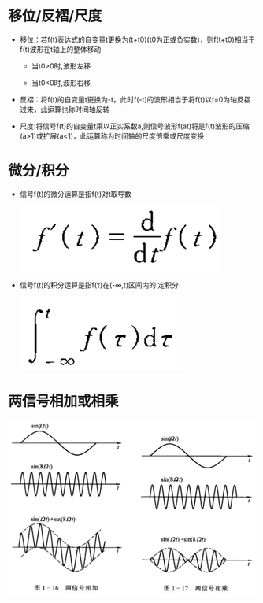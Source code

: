# 移位/反褶/尺度
* 移位：若f(t)表达式的自变量t更换为(t+t0)(t0为正或负实数)，则f(t+t0)相当于f(t)波形在t轴上的整体移动
    * 当t0>0时,波形左移

    * 当t0<0时,波形右移

* 反褶：将f(t)的自变量t更换为-t，此时f(-t)的波形相当于将f(t)以t=0为轴反褶过来，此运算也称时间轴反转

* 尺度:将信号f(t)的自变量t乘以正实系数a,则信号波形f(at)将是f(t)波形的压缩(a>1)或扩展(a<1)，此运算称为时间轴的尺度倍乘或尺度变换

# 微分/积分
* 信号f(t)的微分运算是指f(t)对t取导数

    ![Alt text](image-139.png)    

* 信号f(t)的积分运算是指f(τ)在(-∞,t)区间内的
定积分

    ![Alt text](image-140.png)    

# 两信号相加或相乘

![Alt text](image-141.png)    
